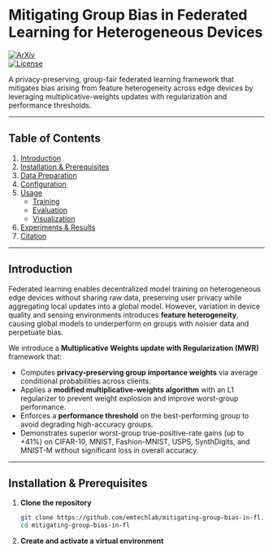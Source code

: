 # Mitigating Group Bias in Federated Learning for Heterogeneous Devices

[![ArXiv](https://img.shields.io/badge/arXiv-2309.07085v2-blue.svg)](https://arxiv.org/abs/2309.07085v2)  
[![License](https://img.shields.io/badge/license-MIT-green.svg)](LICENSE)

A privacy-preserving, group-fair federated learning framework that mitigates bias arising from feature heterogeneity across edge devices by leveraging multiplicative-weights updates with regularization and performance thresholds.  

---

## Table of Contents

1. [Introduction](#introduction)  
2. [Installation & Prerequisites](#installation--prerequisites)  
3. [Data Preparation](#data-preparation)  
4. [Configuration](#configuration)  
5. [Usage](#usage)  
   - [Training](#training)  
   - [Evaluation](#evaluation)  
   - [Visualization](#visualization)  
6. [Experiments & Results](#experiments--results)  
7. [Citation](#citation)  

---

## Introduction

Federated learning enables decentralized model training on heterogeneous edge devices without sharing raw data, preserving user privacy while aggregating local updates into a global model. However, variation in device quality and sensing environments introduces **feature heterogeneity**, causing global models to underperform on groups with noisier data and perpetuate bias.  

We introduce a **Multiplicative Weights update with Regularization (MWR)** framework that:  
- Computes **privacy-preserving group importance weights** via average conditional probabilities across clients.  
- Applies a **modified multiplicative-weights algorithm** with an L1 regularizer to prevent weight explosion and improve worst-group performance.  
- Enforces a **performance threshold** on the best-performing group to avoid degrading high-accuracy groups.  
- Demonstrates superior worst-group true-positive-rate gains (up to +41%) on CIFAR-10, MNIST, Fashion-MNIST, USPS, SynthDigits, and MNIST-M without significant loss in overall accuracy.  

---

## Installation & Prerequisites

1. **Clone the repository**  
   ```bash
   git clone https://github.com/emtechlab/mitigating-group-bias-in-fl.git
   cd mitigating-group-bias-in-fl

2. **Create and activate a virtual environment**  